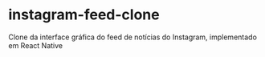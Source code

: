 # instagram-feed-clone
Clone da interface gráfica do feed de notícias do Instagram, implementado em React Native
